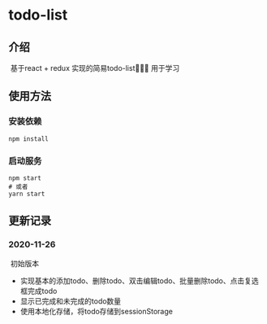 # todo-list

## 介绍

​		基于react + redux 实现的简易todo-list🧑🏻‍💻 用于学习

##  使用方法

### 安装依赖

```shell
npm install
```

### 启动服务

```shell
npm start
# 或者
yarn start
```

## 更新记录

### 2020-11-26

​		初始版本

* 实现基本的添加todo、删除todo、双击编辑todo、批量删除todo、点击复选框完成todo
* 显示已完成和未完成的todo数量
* 使用本地化存储，将todo存储到sessionStorage
